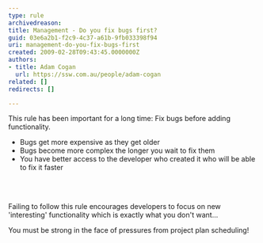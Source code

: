 ```yaml
---
type: rule
archivedreason: 
title: Management - Do you fix bugs first?
guid: 03e6a2b1-f2c9-4c37-a61b-9fb033398f94
uri: management-do-you-fix-bugs-first
created: 2009-02-28T09:43:45.0000000Z
authors:
- title: Adam Cogan
  url: https://ssw.com.au/people/adam-cogan
related: []
redirects: []

---
```




  <p>This rule has been important for a long time&#58; Fix bugs before adding functionality. </p>
<ul>
    <li>Bugs get more expensive as they get older </li>
    <li>Bugs become more complex the longer you wait to fix them</li>
    <li>You have better access to the developer who created it who will be able to fix it faster </li>
</ul>

<br><excerpt class='endintro'></excerpt><br>

  <p>Failing to follow this rule encourages developers to focus on new 'interesting' functionality which is exactly what you don't want...</p>
<p>You must be strong in the face of pressures from project plan scheduling!</p>



